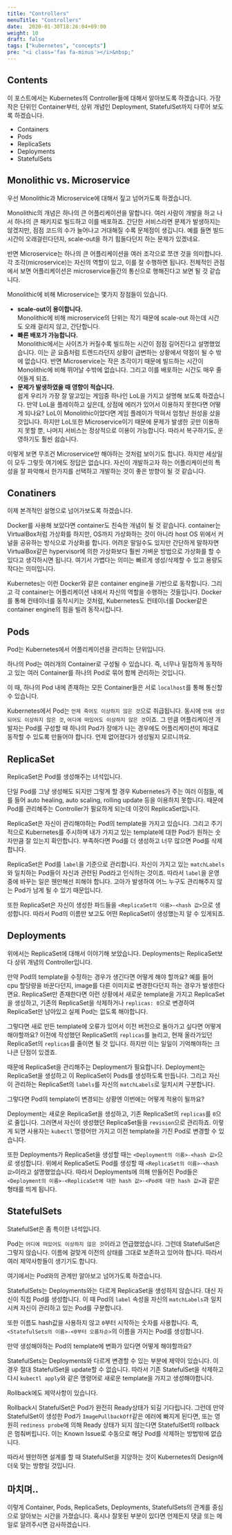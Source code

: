 ```yaml
---
title: "Controllers"
menuTitle: "Controllers"
date:  2020-01-30T18:26:04+09:00
weight: 10
draft: false
tags: ["kubernetes", "concepts"]
pre: "<i class='fas fa-minus'></i>&nbsp;"
---
```


## Contents

이 포스트에서는 Kubernetes의 Controller들에 대해서 알아보도록 하겠습니다.
가장 작은 단위인 Container부터, 상위 개념인 Deployment, StatefulSet까지 다루어 보도록 하겠습니다.

* Containers
* Pods
* ReplicaSets
* Deployments
* StatefulSets

## Monolithic vs. Microservice

우선 Monolithic과 Microservice에 대해서 짚고 넘어가도록 하겠습니다.

Monolithic의 개념은 하나의 큰 어플리케이션을 말합니다.
여러 사람이 개발을 하고 나서 하나의 큰 패키지로 빌드하고 이를 배포하죠.
간단한 서비스라면 문제가 발생하지는 않겠지만, 점점 코드의 수가 늘어나고 거대해질 수록 문제점이 생깁니다.
예를 들면 빌드시간이 오래걸린다던지, scale-out을 하기 힘들다던지 하는 문제가 있겠네요.

반면 Microservice는 하나의 큰 어플리케이션을 여러 조각으로 쪼갠 것을 의미합니다.
각 조각(microservice)는 자신의 역할이 있고, 이를 잘 수행하면 됩니다.
전체적인 관점에서 보면 어플리케이션은 microservice들간의 통신으로 행해진다고 보면 될 것 같습니다.

Monolithic에 비해 Microservice는 몇가지 장점들이 있습니다.

* **scale-out이 용이합니다.**  
  Monolithic에 비해 microservice의 단위는 작기 때문에 scale-out 하는데 시간도 오래 걸리지 않고, 간단합니다.
* **빠른 배포가 가능합니다.**  
  Monolithic에서는 사이즈가 커질수록 빌드하는 시간이 점점 길어진다고 설명했었습니다.
  이는 곧 요즘처럼 트렌드라던지 상황이 급변하는 상황에서 약점이 될 수 밖에 없습니다.
  반면 Microservice는 작은 조각이기 때문에 빌드하는 시간이 Monolithic에 비해 뛰어날 수밖에 없습니다.
  그리고 이를 배포하는 시간도 매우 줄어들게 되죠.
* **문제가 발생하였을 때 영향이 적습니다.**  
  쉽게 우리가 가장 잘 알고있는 게임중 하나인 LoL을 가지고 설명해 보도록 하겠습니다.
  만약 LoL을 플레이하고 싶은데, 상점에 에러가 있어서 이용하지 못한다면 어떻게 되나요?
  LoL이 Monolithic이었다면 게임 플레이가 막혀서 엄청난 원성을 샀을 것입니다.
  하지만 LoL또한 Microservice이기 때문에 문제가 발생한 곳만 이용하지 못할 뿐, 나머지 서비스는 정상적으로 이용이 가능합니다.
  따라서 복구하기도, 운영하기도 훨씬 쉽습니다.

이렇게 보면 무조건 Microservice만 해야하는 것처럼 보이기도 합니다.
하지만 세상일이 모두 그렇듯 여기에도 정답은 없습니다.
자신이 개발하고자 하는 어플리케이션의 특성을 잘 파악해서 한가지를 선택하고 개발하는 것이 좋은 방향이 될 것 같습니다.

## Conatiners

이제 본격적인 설명으로 넘어가보도록 하겠습니다.

Docker를 사용해 보았다면 container도 친숙한 개념이 될 것 같습니다.
container는 VirtualBox처럼 가상화를 하지만, OS까지 가상화하는 것이 아니라 host OS 위에서 커널을 공유하는 방식으로 가상화를 합니다.
어려운 말일수도 있지만 간단하게 말하자면 VirtualBox같은 hypervisor에 의한 가상화보다 훨씬 가벼운 방법으로 가상화를 할 수 있다고 생각하시면 됩니다.
여기서 가볍다는 의미는 빠르게 생성/삭제할 수 있고 용량도 작다는 의미입니다.

Kubernetes는 이런 Docker와 같은 container engine을 기반으로 동작합니다.
그리고 각 container는 어플리케이션 내에서 자신의 역할을 수행하는 것들입니다.
Docker를 통해 컨테이너를 동작시키는 것처럼, Kubernetes도 컨테이너를 Docker같은 container engine의 힘을 빌려 동작시킵니다.

## Pods

Pod는 Kubernetes에서 어플리케이션을 관리하는 단위입니다.

하나의 Pod는 여러개의 Container로 구성될 수 있습니다.
즉, 너무나 밀접하게 동작하고 있는 여러 Container를 하나의 Pod로 묶어 함께 관리하는 것입니다.

이 때, 하나의 Pod 내에 존재하는 모든 Container들은 서로 `localhost`를 통해 통신할 수 있습니다.

Kubernetes에서 Pod는 `언제 죽어도 이상하지 않은 것`으로 취급됩니다.
동시에 `언제 생성되어도 이상하지 않은 것`, `어디에 떠있어도 이상하지 않은 것`이죠.
그 만큼 어플리케이션 개발자는 Pod를 구성할 때 하나의 Pod가 장애가 나는 경우에도 어플리케이션이 제대로 동작할 수 있도록 만들어야 합니다.
언제 없어졌다가 생성될지 모르니까요.

## ReplicaSet

ReplicaSet은 Pod를 생성해주는 녀석입니다.

단일 Pod를 그냥 생성해도 되지만 그렇게 할 경우 Kubernetes가 주는 여러 이점들, 예를 들어 auto healing, auto scaling, rolling update 등을 이용하지 못합니다.
때문에 Pod를 관리해주는 Controller가 필요하게 되는데 이것이 ReplicaSet입니다.

ReplicaSet은 자신이 관리해야하는 Pod의 template을 가지고 있습니다.
그리고 주기적으로 Kubernetes를 주시하며 내가 가지고 있는 template에 대한 Pod가 원하는 숫자만큼 잘 있는지 확인합니다.
부족하다면 Pod를 더 생성하고 너무 많으면 Pod를 삭제합니다.

ReplicaSet은 Pod를 `label`을 기준으로 관리합니다.
자신이 가지고 있는 `matchLabels`와 일치하는 Pod들이 자신과 관련된 Pod라고 인식하는 것이죠.
따라서 `label`을 운영중에 바꾸는 일은 웬만해선 피해야 합니다.
고아가 발생하여 어느 누구도 관리해주지 않는 Pod가 남게 될 수 있기 때문입니다.

또한 ReplicaSet은 자신이 생성한 파드들을 `<ReplicaSet의 이름>-<hash 값>`으로 생성합니다.
따라서 Pod의 이름만 보고도 어떤 ReplicaSet이 생성했는지 알 수 있게되죠.

## Deployments

위에서는 ReplicaSet에 대해서 이야기해 보았습니다.
Deployments는 ReplicaSet보다 상위 개념의 Controller입니다.

만약 Pod의 template을 수정하는 경우가 생긴다면 어떻게 해야 할까요?
예를 들어 cpu 할당량을 바꾼다던지, image를 다른 이미지로 변경한다던지 하는 경우가 발생한다면요.
ReplicaSet만 존재한다면 이런 상황에서 새로운 template을 가지고 ReplicaSet을 생성하고, 기존의 ReplicaSet을 삭제하거나 `replicas: 0`으로 변경하여 ReplicaSet만 남아있고 실제 Pod는 없도록 해야합니다.

그렇다면 새로 만든 template에 오류가 있어서 이전 버전으로 돌아가고 싶다면 어떻게 해야할까요?
이전에 작성했던 ReplicaSet의 `replicas`를 늘리고, 현재 올라가있던 ReplicaSet의 `replicas`를 줄이면 될 것 입니다.
하지만 이는 일일이 기억해야하는 크나큰 단점이 있겠죠.

때문에 ReplicaSet을 관리해주는 Deployment가 필요합니다.
Deployment는 ReplicaSet을 생성하고 이 ReplicaSet이 Pods를 생성하도록 만듭니다.
그리고 자신이 관리하는 ReplicaSet의 `labels`를 자신의 `matchLabels`로 일치시켜 구분합니다.

그렇다면 Pod의 template이 변경되는 상황엔 이번에는 어떻게 적용이 될까요?

Deployment는 새로운 ReplicaSet을 생성하고, 기존 ReplicaSet의 `replicas`를 `0`으로 줄입니다.
그러면서 자신이 생성했던 ReplicaSet들을 `revision`으로 관리하죠.
이렇게 되면 사용자는 `kubectl` 명령어만 가지고 이전 template을 가진 Pod로 변경할 수 있습니다.

또한 Deployments가 ReplicaSet을 생성할 때는 `<Deployment의 이름>-<hash 값>`으로 생성합니다.
위에서 ReplicaSet도 Pod를 생성할 때 `<ReplicaSet의 이름>-<hash 값>`이라고 설명했었습니다.
따라서 Deployments에 의해 만들어진 Pod들은 `<Deployment의 이름>-<ReplicaSet에 대한 hash 값>-<Pod에 대한 hash 값>`과 같은 형태를 띄게 됩니다.

## StatefulSets

StatefulSet은 좀 특이한 녀석입니다.

Pod는 `어디에 떠있어도 이상하지 않은 것`이라고 언급했었습니다.
그런데 StatefulSet은 그렇지 않습니다.
이름에 걸맞게 이전의 상태를 그대로 보존하고 있어야 합니다.
따라서 여러 제약사항들이 생기기도 합니다.

여기에서는 Pod와의 관계만 알아보고 넘어가도록 하겠습니다.

StatefulSets는 Deployments와는 다르게 ReplicaSet을 생성하지 않습니다.
대신 자신이 직접 Pod를 생성합니다.
이 때 Pod의 `label` 속성을 자신의 `matchLabels`과 일치시켜 자신이 관리하고 있는 Pod를 구분합니다.

또한 이름도 hash값을 사용하지 않고 `0`부터 시작하는 숫자를 사용합니다.
즉, `<StatefulSets의 이름>-<0부터 오름차순>`의 이름을 가지는 Pod를 생성합니다.

만약 생성해야하는 Pod의 template에 변화가 있다면 어떻게 해야할까요?

StatefulSets는 Deployments와 다르게 변경할 수 있는 부분에 제약이 있습니다.
이 경우 절대 StatefulSet을 update할 수 없습니다.
따라서 기존 StatefulSet을 삭제하고 다시 `kubectl apply`와 같은 명령어로 새로운 template을 가지고 생성해야합니다.

Rollback에도 제약사항이 있습니다.

Rollback시 StatefulSet은 Pod가 완전히 Ready상태가 되길 기다립니다.
그런데 만약 StatefulSet이 생성한 Pod가 `ImagePullbackOff`같은 에러에 빠지게 된다면, 또는 영원히 `rediness probe`에 의해 Ready 상태가 되지 않는다면 StatefulSet의 rollback은 멈춰버립니다.
이는 Known Issue로 수동으로 해당 Pod를 삭제하는 방법밖에 없습니다.

따라서 웬만하면 설계를 할 때 StatefulSet을 지양하는 것이 Kubernetes의 Design에 더욱 맞는 방향일 것입니다.

## 마치며..

이렇게 Container, Pods, ReplicaSets, Deployments, StatefulSets의 관계를 중심으로 알아보는 시간을 가졌습니다.
혹시나 잘못된 부분이 있다면 언제든지 댓글 또는 메일로 알려주시면 감사하겠습니다.

